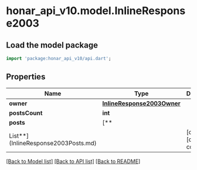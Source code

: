 # honar_api_v10.model.InlineResponse2003

## Load the model package
```dart
import 'package:honar_api_v10/api.dart';
```

## Properties

Name | Type | Description | Notes
------------ | ------------- | ------------- | -------------
**owner** | [**InlineResponse2003Owner**](InlineResponse2003Owner.md) |  | [optional]
**postsCount** | **int** |  | [optional]
**posts** | [**
List<InlineResponse2003Posts>**](InlineResponse2003Posts.md) |  | [optional] [default to const []]

[[Back to Model list]](../README.md#documentation-for-models) [[Back to API list]](../README.md#documentation-for-api-endpoints) [[Back to README]](../README.md)


